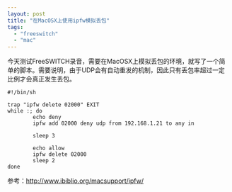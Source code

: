 ```yaml
---
layout: post
title: "在MacOSX上使用ipfw模拟丢包"
tags:
  - "freeswitch"
  - "mac"
---
```



今天测试FreeSWITCH录音，需要在MacOSX上模拟丢包的环境，就写了一个简单的脚本。需要说明，由于UDP会有自动重发的机制，因此只有丢包率超过一定比例才会真正发生丢包。

    #!/bin/sh

    trap "ipfw delete 02000" EXIT
    while :; do
            echo deny
            ipfw add 02000 deny udp from 192.168.1.21 to any in

            sleep 3

            echo allow
            ipfw delete 02000
            sleep 2
    done

参考：<http://www.ibiblio.org/macsupport/ipfw/>
